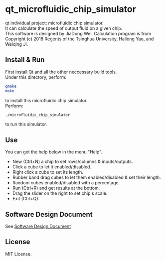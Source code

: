# qt_microfluidic_chip_simulator

qt individual project: microfluidic chip simulator.  
It can calculate the speed of output fluid on a given chip.  
This software is designed by JiaDong Wei. Calculation program is from Copyright (c) 2018 Regents of the Tsinghua University, Hailong Yao, and Weiqing Ji.

## Install & Run

First install Qt and all the other neccessary build tools.  
Under this directory, perform:
```sh
qmake
make
```  
to install this microfluidic chip simulator.  
Perform:
```sh
./microfluidic_chip_simulator
```
to run this simulator.

## Use

You can get the help below in the menu "Help".  
* New (Ctrl+N) a chip to set rows/columns & inputs/outputs.
* Click a cube to let it enabled/disabled.
* Right click a cube to set its length.
* Rubber band drag cubes to let them enabled/disabled & set their length.
* Random cubes enabled/disabled with a percentage.
* Run (Ctrl+R) and get results at the bottom.
* Drag the slider on the right to set chip's scale.
* Exit (Ctrl+Q).

## Software Design Document

See [Software Design Document](./software_design_document.md)

## License

MIT License.